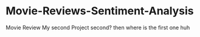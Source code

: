 # Movie-Reviews-Sentiment-Analysis

Movie Review
My second Project
second? then where is the first one huh
